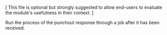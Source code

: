 [ This file is optional but strongly suggested to allow end-users to evaluate the
module's usefulness in their context. ]

Run the process of the punchout response through a job after it has been received.
